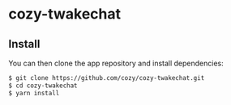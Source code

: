# cozy-twakechat

## Install

You can then clone the app repository and install dependencies:

```sh
$ git clone https://github.com/cozy/cozy-twakechat.git
$ cd cozy-twakechat
$ yarn install
```
